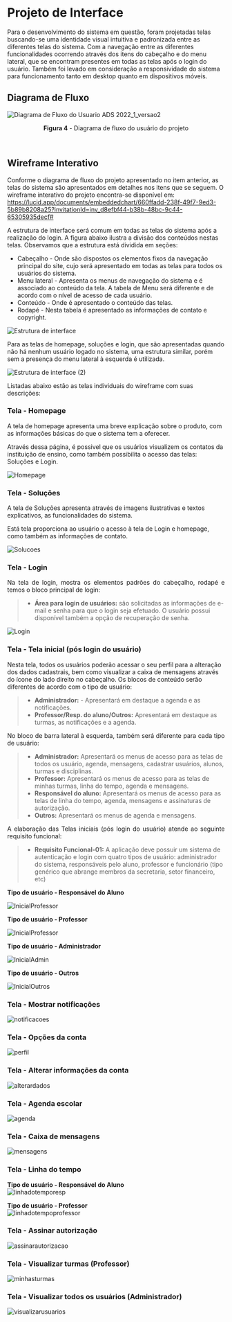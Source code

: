 
# Projeto de Interface

Para o desenvolvimento do sistema em questão, foram projetadas telas buscando-se uma identidade visual intuitiva e padronizada entre as diferentes telas do sistema. Com a navegação entre as diferentes funcionalidades ocorrendo através dos itens do cabeçalho e do menu lateral, que se encontram presentes em todas as telas após o login do usuário. Também foi levado em consideração a responsividade do sistema para funcionamento tanto em desktop quanto em dispositivos móveis.

## Diagrama de Fluxo

![Diagrama de Fluxo do Usuario ADS 2022_1_versao2](https://user-images.githubusercontent.com/74699119/161865551-187fd8c1-57fa-46f2-89b4-0887ca632947.png)
<p align="center"><b>Figura 4</b> - Diagrama de fluxo do usuário do projeto</p>
<br>

## Wireframe Interativo

Conforme o diagrama de fluxo do projeto apresentado no item anterior, as telas do sistema são apresentados em detalhes nos itens que se seguem. 
O wireframe interativo do projeto encontra-se disponível em: https://lucid.app/documents/embeddedchart/660ffadd-238f-49f7-9ed3-5b89b8208a25?invitationId=inv_d8efbf44-b38b-48bc-9c44-65305935decf# 

A estrutura de interface será comum em todas as telas do sistema após a realização do login. A figura abaixo ilustra a divisão dos conteúdos nestas telas. 
Observamos que a estrutura está dividida em seções:
* Cabeçalho - Onde são dispostos os elementos fixos da navegação principal do site, cujo será apresentado em todas as telas para todos os usuários do sistema.
* Menu lateral - Apresenta os menus de navegação do sistema e é associado ao conteúdo da tela. A tabela de Menu será diferente e de acordo com o nível de acesso de cada usuário. 
* Conteúdo - Onde é apresentado o conteúdo das telas.
* Rodapé - Nesta tabela é apresentado as informações de contato e copyright.

![Estrutura de interface](https://user-images.githubusercontent.com/89323922/162098121-d093dcc0-0448-4161-bc2f-da9640ca54fb.png)

Para as telas de homepage, soluções e login, que são apresentadas quando não há nenhum usuário logado no sistema, uma estrutura similar, porém sem a presença do menu lateral à esquerda é utilizada.

 ![Estrutura de interface (2)](https://user-images.githubusercontent.com/89323922/162333677-47a725a1-fb14-410f-aa98-f01dcf57b345.png)


 Listadas abaixo estão as telas individuais do wireframe com suas descrições:
 
 ### Tela - Homepage
 
 <p>A tela de homepage apresenta uma breve explicação sobre o produto, com as informações básicas do que o sistema tem a oferecer.</p>
 <p>Através dessa página, é possivel que os usuários visualizem os contatos da instituição de ensino, como também possibilita o acesso das telas: Soluções e Login.</p>
 
![Homepage](https://user-images.githubusercontent.com/74699119/162334329-5fb9f5c3-4905-401a-957d-6eca9e8b04bb.png)

 ### Tela - Soluções
 
 <p>A tela de Soluções apresenta através de imagens ilustrativas e textos explicativos, as funcionalidades do sistema.</p>
 <p>Está tela proporciona ao usuário o acesso à tela de Login e homepage, como também as informações de contato.</p>
 
![Solucoes](https://user-images.githubusercontent.com/74699119/162334174-b2def755-07c6-43ef-9b74-ad1275951866.png)

 ### Tela - Login
 
<p align="justify">  Na tela de login, mostra os elementos padrões do cabeçalho, rodapé e temos o bloco principal de login:
 
> - **Área para login de usuários:** são solicitadas as informações de e-mail e senha para que o login seja efetuado. O usuário possui disponível também a opção de recuperação de senha.</p>

![Login](https://user-images.githubusercontent.com/74699119/162334186-8bc32fd8-8a8e-413e-959e-324fbcd9b6e5.png)

 ### Tela - Tela inicial (pós login do usuário)
 
Nesta tela, todos os usuários poderão acessar o seu perfil para a alteração dos dados cadastrais, bem como visualizar a caixa de mensagens através do ícone do lado direito no cabeçalho. 
Os blocos de conteúdo serão diferentes de acordo com o tipo de usuário:
> - **Administrador:** - Apresentará em destaque a agenda e as notificações.
> - **Professor/Resp. do aluno/Outros:** Apresentará em destaque as turmas, as notificações e a agenda.

<p align="justify"> No bloco de barra lateral à esquerda, também será diferente para cada tipo de usuário:

> - **Administrador:** Apresentará os menus de acesso para as telas de todos os usuário, agenda, mensagens, cadastrar usuários, alunos, turmas e disciplinas.
> - **Professor:** Apresentará os menus de acesso para as telas de minhas turmas, linha do tempo, agenda e mensagens.
> - **Responsável do aluno:** Apresentará os menus de acesso para as telas de linha do tempo, agenda, mensagens e assinaturas de autorização.
> - **Outros:** Apresentará os menus de agenda e mensagens.</p>

<p align="justify"> A elaboração das Telas iniciais (pós login do usuário) atende ao seguinte requisito funcional:

> - **Requisito Funcional-01:** A aplicação deve possuir um sistema de autenticação e login com quatro tipos de usuário: administrador do sistema, responsáveis pelo aluno, professor e funcionário (tipo genérico que abrange membros da secretaria, setor financeiro, etc)</p>

<b>Tipo de usuário - Responsável do Aluno</b><br>

![InicialProfessor](https://user-images.githubusercontent.com/74699119/162334270-59eb5755-c46a-4fd5-8d24-cbc4a4b826c1.png)

<b>Tipo de usuário - Professor</b><br>

![InicialProfessor](https://user-images.githubusercontent.com/74699119/162332931-935dd871-c045-4242-a640-d5c940eb541b.png)
 
<b>Tipo de usuário - Administrador</b><br>

 ![InicialAdmin](https://user-images.githubusercontent.com/74699119/162332939-cfbc70e6-2803-46b9-afe0-334ea8afcb76.png)

<b>Tipo de usuário - Outros</b><br>

![InicialOutros](https://user-images.githubusercontent.com/74699119/162333489-bfc29083-5e9c-4f47-bbf6-9f65edf7ea93.png)
 
### Tela - Mostrar notificações 

![notificacoes](https://user-images.githubusercontent.com/74699119/162345763-f1844ad3-58aa-4192-afb1-ca4bfca99739.png)

### Tela - Opções da conta

![perfil](https://user-images.githubusercontent.com/74699119/162345487-94dad779-b01c-487f-b845-f3022f3ce7ce.png)

### Tela - Alterar informações da conta

![alterardados](https://user-images.githubusercontent.com/74699119/162345769-fe3d5b97-29cf-481a-879c-7396f0df221a.png)

### Tela - Agenda escolar
 
 ![agenda](https://user-images.githubusercontent.com/74699119/162344162-f914e94e-aa09-43d2-8717-b30a745d7454.png)

### Tela - Caixa de mensagens
 
 ![mensagens](https://user-images.githubusercontent.com/74699119/162344187-13992039-2465-4d99-b2b5-81a3ab36b7b6.png)
 
### Tela - Linha do tempo
 <b>Tipo de usuário - Responsável do Aluno</b><br>
![linhadotemporesp](https://user-images.githubusercontent.com/74699119/162346282-026937c4-fddc-4018-8c32-d38322e4333d.png)

 <b>Tipo de usuário - Professor</b><br>
![linhadotempoprofessor](https://user-images.githubusercontent.com/74699119/162346136-6c188ec0-d05c-4f8f-87d2-e54a6b6340ed.png)

### Tela - Assinar autorização

![assinarautorizacao](https://user-images.githubusercontent.com/74699119/162346531-1ce86e36-7f85-4efe-b65e-e858b299e290.png)

### Tela - Visualizar turmas (Professor)

![minhasturmas](https://user-images.githubusercontent.com/74699119/162491880-52bf44c1-04e5-441c-8cf9-d477e3da42b0.png)

### Tela - Visualizar todos os usuários (Administrador)

![visualizarusuarios](https://user-images.githubusercontent.com/74699119/162491957-8cdcb7aa-5f20-4c35-acd8-f3a7d04e76b1.png)
